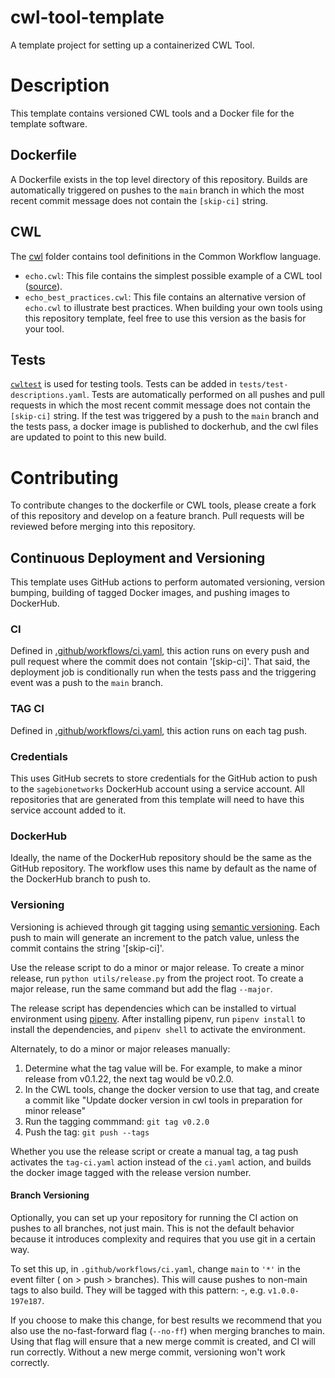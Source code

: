 # cwl-tool-template
A template project for setting up a containerized CWL Tool.

# Description

This template contains versioned CWL tools and a Docker file for the template software.

## Dockerfile

A Dockerfile exists in the top level directory of this repository. Builds are automatically triggered on pushes to the `main` branch in which the most recent commit message does not contain the `[skip-ci]` string.

## CWL

The [cwl](cwl) folder contains tool definitions in the Common Workflow language.

- `echo.cwl`: This file contains the simplest possible example of a CWL tool ([source](https://github.com/common-workflow-language/cwltool/blob/main/tests/echo.cwl)).
- `echo_best_practices.cwl`: This file contains an alternative version of `echo.cwl` to illustrate best practices. When building your own tools using this repository template, feel free to use this version as the basis for your tool.

## Tests

[`cwltest`](https://github.com/common-workflow-language/cwltest) is used for
testing tools. Tests can be added in `tests/test-descriptions.yaml`. Tests are automatically performed on all pushes and pull requests in which the most recent commit message does not contain the `[skip-ci]` string.  If the test was triggered by a push to the `main` branch and the tests pass, a docker image is published to dockerhub, and the cwl files are updated to point to this new build.

# Contributing 

To contribute changes to the dockerfile or CWL tools, please create a fork of this repository and develop on a feature branch. Pull requests will be reviewed before merging into this repository.   

## Continuous Deployment and Versioning

This template uses GitHub actions to perform automated versioning, version
bumping, building of tagged Docker images, and pushing images to DockerHub.

### CI
Defined in [.github/workflows/ci.yaml](.github/workflows/ci.yaml), this action
runs on every push and pull request where the commit does not contain '[skip-ci]'. That said, the deployment job is conditionally run when the tests pass and the triggering event was a push to the `main` branch.

### TAG CI
Defined in [.github/workflows/ci.yaml](.github/workflows/tag-ci.yaml), this action
runs on each tag push.

### Credentials

This uses GitHub secrets to store credentials for the GitHub action to push to
the `sagebionetworks` DockerHub account using a service account. All repositories
that are generated from this template will need to have this service account
added to it.

### DockerHub

Ideally, the name of the DockerHub repository should be the same as the GitHub
repository. The workflow uses this name by default as the name of the DockerHub
branch to push to.

### Versioning
Versioning is achieved through git tagging using
[semantic versioning](https://semver.org/). Each push to main will generate an
increment to the patch value, unless the commit contains the string '[skip-ci]'.

Use the release script to do a minor or major release. 
To create a minor release, run `python utils/release.py` from the project root.
To create a major release, run the same command but add the flag `--major`.

The release script has dependencies which can be installed to virtual
environment using [pipenv](https://pipenv.pypa.io/en/latest/). After installing
pipenv, run `pipenv install` to install the dependencies, and `pipenv shell`
to activate the environment.

Alternately, to do a minor or major releases manually:
1. Determine what the tag value will be. For example, to make a minor release from v0.1.22, the next tag would be v0.2.0.
1. In the CWL tools, change the docker version to use that tag, and create a commit like "Update docker version in cwl tools in preparation for minor release"
1. Run the tagging commmand: `git tag v0.2.0`
1. Push the tag: `git push --tags`

Whether you use the release script or create a manual tag, a tag push activates
the `tag-ci.yaml` action instead of the `ci.yaml` action, and builds the docker 
image tagged with the release version number.

#### Branch Versioning
Optionally, you can set up your repository for running the CI action on pushes
to all branches, not just main. This is not the default behavior because it
introduces complexity and requires that you use git in a certain way.

To set this up, in `.github/workflows/ci.yaml`, change `main` to `'*'` in the
event filter ( on > push > branches). This will cause pushes to non-main tags
to also build. They will be tagged with this pattern: <semver>-<git-short-sha>,
e.g. `v1.0.0-197e187`.

If you choose to make this change, for best results we recommend that you also
use the no-fast-forward flag (`--no-ff`) when merging branches to main. Using
that flag will ensure that a new merge commit is created, and CI will run
correctly. Without a new merge commit, versioning won't work correctly.
